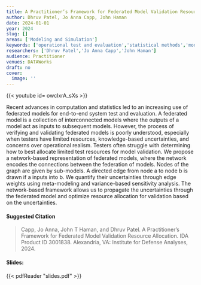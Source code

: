 ```yaml
---
title: A Practitioner’s Framework for Federated Model Validation Resource Allocation
author: Dhruv Patel, Jo Anna Capp, John Haman
date: 2024-01-01
year: 2024
slug: []
areas: ['Modeling and Simulation']
keywords: ['operational test and evaluation','statistical methods','modeling and simulation','federated models','federated M&S']
researchers: ['Dhruv Patel','Jo Anna Capp','John Haman']
audience: Practitioner
venues: DATAWorks
draft: no
cover:
  image: ''
---
```


{{< youtube id= owcIxrA_sXs >}}

Recent advances in computation and statistics led to an increasing use of federated models for end-to-end system test and evaluation. A federated model is a collection of interconnected models where the outputs of a model act as inputs to subsequent models. However, the process of verifying and validating federated models is poorly understood, especially when testers have limited resources, knowledge-based uncertainties, and concerns over operational realism. Testers often struggle with determining how to best allocate limited test resources for model validation. We propose a network-based representation of federated models, where the network encodes the connections between the federation of models. Nodes of the graph are given by sub-models. A directed edge from node a to node b is drawn if a inputs into b. We quantify their uncertainties through edge weights using meta-modeling and variance-based sensitivity analysis. The network-based framework allows us to propagate the uncertainties through the federated model and optimize resource allocation for validation based on the uncertainties.

#### Suggested Citation
> Capp, Jo Anna, John T Haman, and Dhruv Patel. A Practitioner’s Framework for Federated Model Validation Resource Allocation. IDA Product ID 3001838. Alexandria, VA: Institute for Defense Analyses, 2024.

#### Slides: 
{{< pdfReader "slides.pdf" >}}




